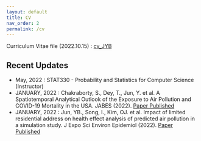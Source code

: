 ```yaml
---
layout: default
title: CV
nav_order: 2
permalink: /cv
---
```


Curriculum Vitae file (2022.10.15) : [cv_JYB](https://github.com/junpeea/junpeea.github.io/blob/main/cv/221015_CV_JYB.pdf) 

## Recent Updates

* May,   2022 : STAT330 - Probability and Statistics for Computer Science (Instructor)
* JANUARY, 2022 : Chakraborty, S., Dey, T., Jun, Y. et al. A Spatiotemporal Analytical Outlook of the Exposure to Air Pollution and COVID-19 Mortality in the USA. JABES (2022). [Paper Published](https://doi.org/10.1007/s13253-022-00487-1)
* JANUARY, 2022 : Jun, YB., Song, I., Kim, OJ. et al. Impact of limited residential address on health effect analysis of predicted air pollution in a simulation study. J Expo Sci Environ Epidemiol (2022). [Paper Published](https://doi.org/10.1038/s41370-022-00412-1)
 
